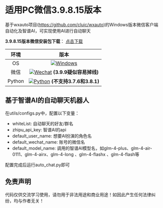 # 适用PC微信3.9.8.15版本

基于wxauto项目(https://github.com/cluic/wxauto)的Windows版本微信客户端自动化及智谱AI，可实现使用AI进行自动聊天

**3.9.8.15版本微信安装包下载**：
[点击下载](https://github.com/tom-snow/wechat-windows-versions/releases/download/v3.9.8.15/WeChatSetup-3.9.8.15.exe)


|  环境  | 版本 |
| :----: | :--: |
|   OS   | [![Windows](https://img.shields.io/badge/Windows-10\|11\|Server2016+-white?logo=windows&logoColor=white)](https://www.microsoft.com/)  |
|  微信  | [![Wechat](https://img.shields.io/badge/%E5%BE%AE%E4%BF%A1-3.9.8.X-07c160?logo=wechat&logoColor=white)](https://pan.baidu.com/s/1FvSw0Fk54GGvmQq8xSrNjA?pwd=vsmj) **(3.9.9疑似容易掉线)** |
| Python | [![Python](https://img.shields.io/badge/Python-3.X-blue?logo=python&logoColor=white)](https://www.python.org/) **(不支持3.7.6和3.8.1)**|


## 基于智谱AI的自动聊天机器人
在utils/configs.py中，配置以下变量：
- whiteList: 自动聊天的好友/群名
- zhipu_api_key: 智谱AI的api
- default_user_name: 想要AI扮演的角色名
- default_wechat_name: 账号的微信名
- default_model_name: 调用的智谱AI模型名，如glm-4-plus、glm-4-air-0111、glm-4-airx、glm-4-long 、glm-4-flashx 、glm-4-flash等

配置完成后运行auto_chat.py即可


## 免责声明
代码仅供交流学习使用，请勿用于非法用途和商业用途！如因此产生任何法律纠纷，均与作者无关！



